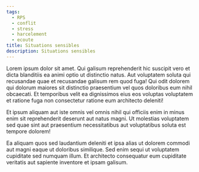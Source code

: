 ```yaml
---
tags:
  - RPS
  - conflit
  - stress
  - harcelement
  - ecoute
title: Situations sensibles
description: Situations sensibles
---
```


Lorem ipsum dolor sit amet. Qui galisum reprehenderit hic suscipit vero et dicta blanditiis ea animi optio ut distinctio natus. Aut voluptatem soluta qui recusandae quae et recusandae galisum rem quod fuga! Qui odit dolorem qui dolorum maiores sit distinctio praesentium vel quos doloribus eum nihil obcaecati. Et temporibus velit ea dignissimos eius eos voluptas voluptatem et ratione fuga non consectetur ratione eum architecto deleniti!

Et ipsum aliquam aut iste omnis vel omnis nihil qui officiis enim in minus enim sit reprehenderit deserunt aut natus magni. Ut molestias voluptatem sed quae sint aut praesentium necessitatibus aut voluptatibus soluta est tempore dolorem! 

Ea aliquam quos sed laudantium deleniti et ipsa alias ut dolorem commodi aut magni eaque ut doloribus similique. Sed enim sequi ut voluptatem cupiditate sed numquam illum. Et architecto consequatur eum cupiditate veritatis aut sapiente inventore et ipsam galisum.
